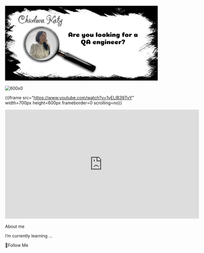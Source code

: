 ![Heder](https://raw.githubusercontent.com/testerchudova/testerchudova/main/assets/Group_1.jpg)

![600x0](http://img.yandex.net/i/logo95x37x8.png)

{{iframe src="https://www.youtube.com/watch?v=1yELlB39TvY" width=700px height=600px frameborder=0 scrolling=no}}


<iframe id="youtube_1yELlB39TvY_388" frameborder="0" allowfullscreen="1" allow="accelerometer; autoplay; clipboard-write; encrypted-media; gyroscope; picture-in-picture; web-share" title="Оформляем профиль на GitHub с помощью Profile Readme" width="640" height="360" src="https://www.youtube.com/embed/1yELlB39TvY?autoplay=1&amp;start=0&amp;enablejsapi=1&amp;origin=https%3A%2F%2Fvc.ru&amp;widgetid=16"></iframe>






About me

I’m currently learning ...

💬Follow Me
